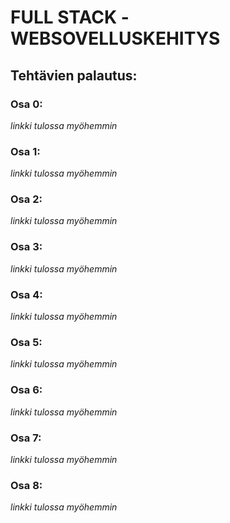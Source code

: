 # FULL STACK -WEBSOVELLUSKEHITYS

## Tehtävien palautus:

### Osa 0:
*linkki tulossa myöhemmin*

### Osa 1:
*linkki tulossa myöhemmin*

### Osa 2:
*linkki tulossa myöhemmin*

### Osa 3:
*linkki tulossa myöhemmin*

### Osa 4:
*linkki tulossa myöhemmin*

### Osa 5:
*linkki tulossa myöhemmin*

### Osa 6:
*linkki tulossa myöhemmin*

### Osa 7:
*linkki tulossa myöhemmin*

### Osa 8:
*linkki tulossa myöhemmin*

